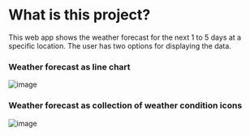 # What is this project?
This web app shows the weather forecast for the next 1 to 5 days at a specific location.
The user has two options for displaying the data.

### Weather forecast as line chart
![image](https://github.com/julienco03/webdev/assets/85078802/084d0d11-20fa-4f3a-9511-0162901f874f)

### Weather forecast as collection of weather condition icons
![image](https://github.com/julienco03/webdev/assets/85078802/613c5f46-cd57-49f8-9b72-724b58e4de5b)
